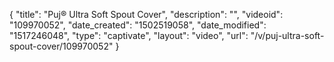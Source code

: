 {
    "title": "Puj&reg; Ultra Soft Spout Cover",
    "description": "",
    "videoid": "109970052",
    "date_created": "1502519058",
    "date_modified": "1517246048",
    "type": "captivate",
    "layout": "video",
    "url": "\/v\/puj-ultra-soft-spout-cover\/109970052"
}